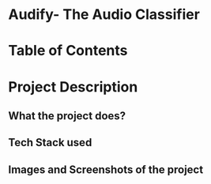 # Audify- The Audio Classifier

# Table of Contents

# Project Description
## What the project does?
## Tech Stack used
## Images and Screenshots of the project
